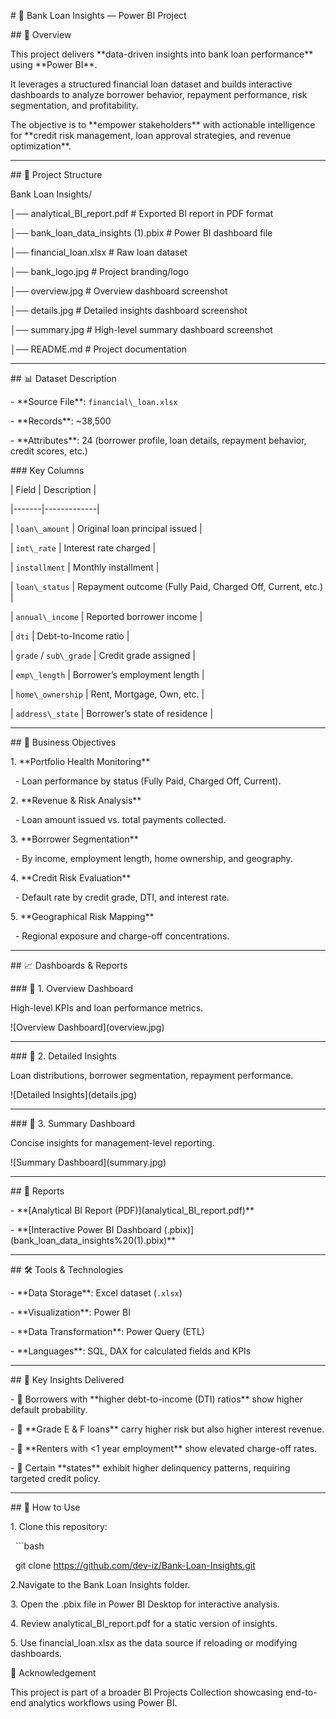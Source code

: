 \# 🏦 Bank Loan Insights — Power BI Project



\## 📌 Overview

This project delivers \*\*data-driven insights into bank loan performance\*\* using \*\*Power BI\*\*.  

It leverages a structured financial loan dataset and builds interactive dashboards to analyze borrower behavior, repayment performance, risk segmentation, and profitability.  



The objective is to \*\*empower stakeholders\*\* with actionable intelligence for \*\*credit risk management, loan approval strategies, and revenue optimization\*\*.



---



\## 📂 Project Structure



Bank Loan Insights/

│── analytical\_BI\_report.pdf # Exported BI report in PDF format

│── bank\_loan\_data\_insights (1).pbix # Power BI dashboard file

│── financial\_loan.xlsx # Raw loan dataset

│── bank\_logo.jpg # Project branding/logo

│── overview.jpg # Overview dashboard screenshot

│── details.jpg # Detailed insights dashboard screenshot

│── summary.jpg # High-level summary dashboard screenshot

│── README.md # Project documentation


---



\## 📊 Dataset Description



\- \*\*Source File\*\*: `financial\_loan.xlsx`  

\- \*\*Records\*\*: ~38,500  

\- \*\*Attributes\*\*: 24 (borrower profile, loan details, repayment behavior, credit scores, etc.)



\### Key Columns

| Field | Description |

|-------|-------------|

| `loan\_amount` | Original loan principal issued |

| `int\_rate` | Interest rate charged |

| `installment` | Monthly installment |

| `loan\_status` | Repayment outcome (Fully Paid, Charged Off, Current, etc.) |

| `annual\_income` | Reported borrower income |

| `dti` | Debt-to-Income ratio |

| `grade` / `sub\_grade` | Credit grade assigned |

| `emp\_length` | Borrower’s employment length |

| `home\_ownership` | Rent, Mortgage, Own, etc. |

| `address\_state` | Borrower’s state of residence |



---



\## 🎯 Business Objectives



1\. \*\*Portfolio Health Monitoring\*\*  

&nbsp;  - Loan performance by status (Fully Paid, Charged Off, Current).  



2\. \*\*Revenue \& Risk Analysis\*\*  

&nbsp;  - Loan amount issued vs. total payments collected.  



3\. \*\*Borrower Segmentation\*\*  

&nbsp;  - By income, employment length, home ownership, and geography.  



4\. \*\*Credit Risk Evaluation\*\*  

&nbsp;  - Default rate by credit grade, DTI, and interest rate.  



5\. \*\*Geographical Risk Mapping\*\*  

&nbsp;  - Regional exposure and charge-off concentrations.  



---



\## 📈 Dashboards \& Reports



\### 🔹 1. Overview Dashboard

High-level KPIs and loan performance metrics.  

!\[Overview Dashboard](overview.jpg)



---



\### 🔹 2. Detailed Insights

Loan distributions, borrower segmentation, repayment performance.  

!\[Detailed Insights](details.jpg)



---



\### 🔹 3. Summary Dashboard

Concise insights for management-level reporting.  

!\[Summary Dashboard](summary.jpg)



---



\## 📑 Reports



\- \*\*\[Analytical BI Report (PDF)](analytical\_BI\_report.pdf)\*\*  

\- \*\*\[Interactive Power BI Dashboard (.pbix)](bank\_loan\_data\_insights%20(1).pbix)\*\*  



---



\## 🛠️ Tools \& Technologies



\- \*\*Data Storage\*\*: Excel dataset (`.xlsx`)  

\- \*\*Visualization\*\*: Power BI  

\- \*\*Data Transformation\*\*: Power Query (ETL)  

\- \*\*Languages\*\*: SQL, DAX for calculated fields and KPIs  



---



\## 📌 Key Insights Delivered



\- 🔹 Borrowers with \*\*higher debt-to-income (DTI) ratios\*\* show higher default probability.  

\- 🔹 \*\*Grade E \& F loans\*\* carry higher risk but also higher interest revenue.  

\- 🔹 \*\*Renters with <1 year employment\*\* show elevated charge-off rates.  

\- 🔹 Certain \*\*states\*\* exhibit higher delinquency patterns, requiring targeted credit policy.  



---



\## 🚀 How to Use



1\. Clone this repository:  

&nbsp;  ```bash

&nbsp;  git clone https://github.com/dev-iz/Bank-Loan-Insights.git



2.Navigate to the Bank Loan Insights folder.



3\. Open the .pbix file in Power BI Desktop for interactive analysis.



4\. Review analytical\_BI\_report.pdf for a static version of insights.



5\. Use financial\_loan.xlsx as the data source if reloading or modifying dashboards.



📢 Acknowledgement



This project is part of a broader BI Projects Collection showcasing end-to-end analytics workflows using Power BI.

